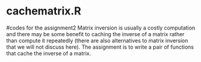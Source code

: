 # cachematrix.R
#codes for the assignment2
Matrix inversion is usually a costly computation and there may be some benefit to caching the inverse of a matrix rather than compute it repeatedly (there are also alternatives to matrix inversion that we will not discuss here). The assignment is to write a pair of functions that cache the inverse of a matrix.
